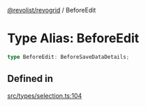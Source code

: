 [@revolist/revogrid](README.md) / BeforeEdit

# Type Alias: BeforeEdit

```ts
type BeforeEdit: BeforeSaveDataDetails;
```

## Defined in

[src/types/selection.ts:104](https://github.com/revolist/revogrid/blob/74012ec30398bf39d0acc929bd7f7963856aba4e/src/types/selection.ts#L104)
